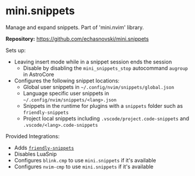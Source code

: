 # mini.snippets

Manage and expand snippets. Part of 'mini.nvim' library.

**Repository:** <https://github.com/echasnovski/mini.snippets>

Sets up:

- Leaving insert mode while in a snippet session ends the session
  - Disable by disabling the `mini_snippets_stop` autocommand `augroup` in AstroCore
- Configures the following snippet locations:
  - Global user snippets in `~/.config/nvim/snippets/global.json`
  - Language specific user snippets in `~/.config/nvim/snippets/<lang>.json`
  - Snippets in the runtime for plugins with a `snippets` folder such as `friendly-snippets`
  - Project local snippets including `.vscode/project.code-snippets` and `.vscode/<lang>.code-snippets`

Provided Integrations:

- Adds [`friendly-snippets`](https://github.com/rafamadriz/friendly-snippets)
- Disables LuaSnip
- Configures `blink.cmp` to use `mini.snippets` if it's available
- Configures `nvim-cmp` to use `mini.snippets` if it's available
